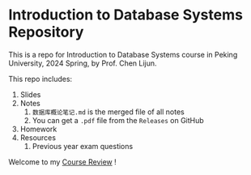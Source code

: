 # Introduction to Database Systems Repository

This is a repo for Introduction to Database Systems course in Peking University, 2024 Spring, by Prof. Chen Lijun.

This repo includes:

1. Slides
2. Notes
   1. `数据库概论笔记.md` is the merged file of all notes
   1. You can get a `.pdf` file from the `Releases` on GitHub
3. Homework
4. Resources
   1. Previous year exam questions

Welcome to my [Course Review](https://www.lyt0112.com/blog/course_review-zh) !
